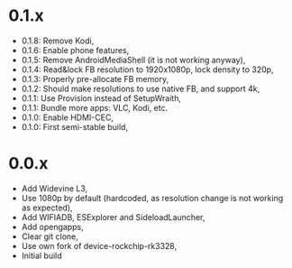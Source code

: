 # 0.1.x

- 0.1.8: Remove Kodi,
- 0.1.6: Enable phone features,
- 0.1.5: Remove AndroidMediaShell (it is not working anyway),
- 0.1.4: Read&lock FB resolution to 1920x1080p, lock density to 320p,
- 0.1.3: Properly pre-allocate FB memory,
- 0.1.2: Should make resolutions to use native FB, and support 4k,
- 0.1.1: Use Provision instead of SetupWraith,
- 0.1.1: Bundle more apps: VLC, Kodi, etc.
- 0.1.0: Enable HDMI-CEC,
- 0.1.0: First semi-stable build,

# 0.0.x

- Add Widevine L3,
- Use 1080p by default (hardcoded, as resolution change is not working as expected),
- Add WIFIADB, ESExplorer and SideloadLauncher,
- Add opengapps,
- Clear git clone,
- Use own fork of device-rockchip-rk3328,
- Initial build


